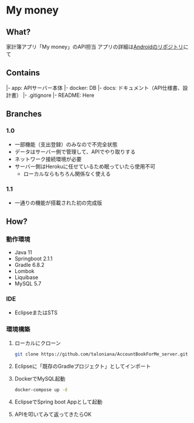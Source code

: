 # My money

## What?

家計簿アプリ「My money」のAPI担当
アプリの詳細は[Androidのリポジトリ](https://github.com/taloniana/AccountBookForMe_android)にて

## Contains

|- app: APIサーバー本体
|- docker: DB
|- docs: ドキュメント（API仕様書、設計書）
|- .gitignore
|- README: Here

## Branches

### 1.0

* 一部機能（支出登録）のみなので不完全状態
* データはサーバー側で管理して、APIでやり取りする
* ネットワーク接続環境が必要
* サーバー側はHerokuに任せているため眠っていたら使用不可
  * ローカルならもちろん関係なく使える

### 1.1

* 一通りの機能が搭載された初の完成版

## How?

### 動作環境

* Java 11
* Springboot 2.1.1
* Gradle 6.8.2
* Lombok
* Liquibase
* MySQL 5.7

### IDE

* EclipseまたはSTS

### 環境構築

1. ローカルにクローン

   ```zsh
   git clone https://github.com/taloniana/AccountBookForMe_server.git
   ```

2. Eclipseに「既存のGradleプロジェクト」としてインポート
3. DockerでMySQL起動

    ```zsh
    docker-compose up -d
    ```

4. EclipseでSpring boot Appとして起動
5. APIを叩いてみて返ってきたらOK
